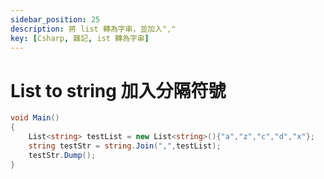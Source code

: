 ```yaml
---
sidebar_position: 25
description: 將 list 轉為字串，並加入","
key: [Csharp, 雜記, ist 轉為字串]
---
```


# List to string 加入分隔符號

```csharp
void Main()
{
	List<string> testList = new List<string>(){"a","z","c","d","x"};
	string testStr = string.Join(",",testList);
	testStr.Dump();
}
```
